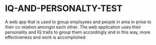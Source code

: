 # IQ-AND-PERSONALTY-TEST
A web app that is used to group employees and people in area in prioe to their co relation amongst each other. The web application uses their personality and IQ traits to group them accordingly and in this way, more effectiveness and work is accomplished.

